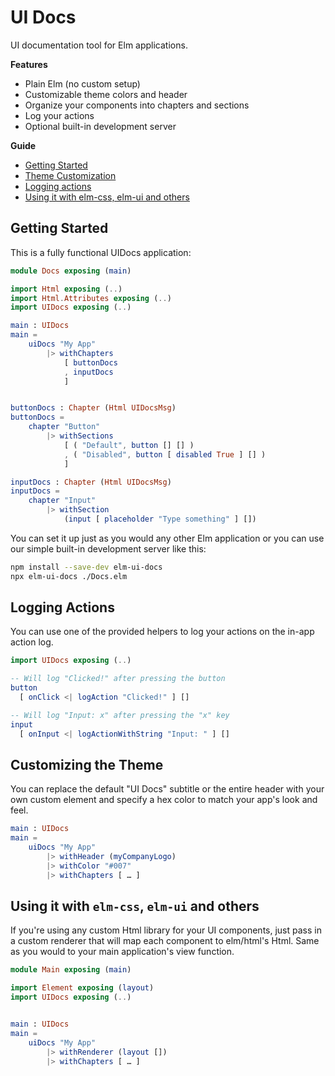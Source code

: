 # UI Docs

UI documentation tool for Elm applications.

**Features**

- Plain Elm (no custom setup)
- Customizable theme colors and header
- Organize your components into chapters and sections
- Log your actions
- Optional built-in development server

**Guide**

- [Getting Started](#getting-started)
- [Theme Customization](#customizing-the-theme)
- [Logging actions](#logging-actions)
- [Using it with elm-css, elm-ui and others](#using-it-with-elm-css-elm-ui-and-others)

## Getting Started

This is a fully functional UIDocs application:

```elm
module Docs exposing (main)

import Html exposing (..)
import Html.Attributes exposing (..)
import UIDocs exposing (..)

main : UIDocs
main =
    uiDocs "My App"
        |> withChapters
            [ buttonDocs
            , inputDocs
            ]


buttonDocs : Chapter (Html UIDocsMsg)
buttonDocs =
    chapter "Button"
        |> withSections
            [ ( "Default", button [] [] )
            , ( "Disabled", button [ disabled True ] [] )
            ]

inputDocs : Chapter (Html UIDocsMsg)
inputDocs =
    chapter "Input"
        |> withSection
            (input [ placeholder "Type something" ] [])

```

You can set it up just as you would any other Elm application or you can use our simple built-in development server like this:

```bash
npm install --save-dev elm-ui-docs
npx elm-ui-docs ./Docs.elm
```

## Logging Actions

You can use one of the provided helpers to log your actions on the in-app action log.

```elm
import UIDocs exposing (..)

-- Will log "Clicked!" after pressing the button
button
  [ onClick <| logAction "Clicked!" ] []

-- Will log "Input: x" after pressing the "x" key
input
  [ onInput <| logActionWithString "Input: " ] []

```

## Customizing the Theme

You can replace the default "UI Docs" subtitle or the entire header with your own custom element and specify a hex color to match your app's look and feel.

```elm
main : UIDocs
main =
    uiDocs "My App"
        |> withHeader (myCompanyLogo)
        |> withColor "#007"
        |> withChapters [ … ]
```

## Using it with `elm-css`, `elm-ui` and others

If you're using any custom Html library for your UI components, just pass in a custom renderer that will map each component to elm/html's Html. Same as you would to your main application's view function.

```elm
module Main exposing (main)

import Element exposing (layout)
import UIDocs exposing (..)


main : UIDocs
main =
    uiDocs "My App"
        |> withRenderer (layout [])
        |> withChapters [ … ]

```
